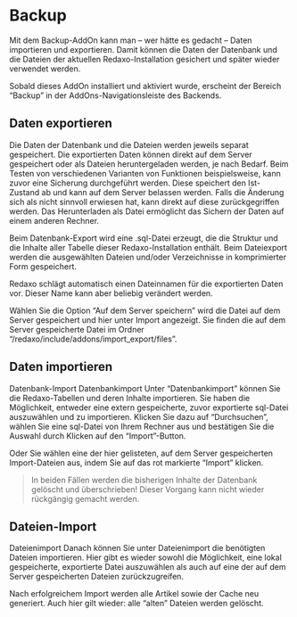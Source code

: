 # Backup

Mit dem Backup-AddOn kann man – wer hätte es gedacht – Daten importieren und exportieren. Damit können die Daten der Datenbank und die Dateien der aktuellen Redaxo-Installation gesichert und später wieder verwendet werden.

Sobald dieses AddOn installiert und aktiviert wurde, erscheint der Bereich “Backup” in der AddOns-Navigationsleiste des Backends.


## Daten exportieren

Die Daten der Datenbank und die Dateien werden jeweils separat gespeichert. Die exportierten Daten können direkt auf dem Server gespeichert oder als Dateien heruntergeladen werden, je nach Bedarf. Beim Testen von verschiedenen Varianten von Funktionen beispielsweise, kann zuvor eine Sicherung durchgeführt werden. Diese speichert den Ist-Zustand ab und kann auf dem Server belassen werden. Falls die Änderung sich als nicht sinnvoll erwiesen hat, kann direkt auf diese zurückgegriffen werden. Das Herunterladen als Datei ermöglicht das Sichern der Daten auf einem anderen Rechner.

Beim Datenbank-Export wird eine .sql-Datei erzeugt, die die Struktur und die Inhalte aller Tabelle dieser Redaxo-Installation enthält. Beim Dateiexport werden die ausgewählten Dateien und/oder Verzeichnisse in komprimierter Form gespeichert.

Redaxo schlägt automatisch einen Dateinnamen für die exportierten Daten vor. Dieser Name kann aber beliebig verändert werden.

Wählen Sie die Option “Auf dem Server speichern” wird die Datei auf dem Server gespeichert und hier unter Import angezeigt. Sie finden die auf dem Server gespeicherte Datei im Ordner “/redaxo/include/addons/import_export/files”.

## Daten importieren

Datenbank-Import
Datenbankimport
Unter “Datenbankimport” können Sie die Redaxo-Tabellen und deren Inhalte importieren. Sie haben die Möglichkeit, entweder eine extern gespeicherte, zuvor exportierte sql-Datei auszuwählen und zu importieren. Klicken Sie dazu auf “Durchsuchen”, wählen Sie eine sql-Datei von Ihrem Rechner aus und bestätigen Sie die Auswahl durch Klicken auf den “Import”-Button.

Oder Sie wählen eine der hier gelisteten, auf dem Server gespeicherten Import-Dateien aus, indem Sie auf das rot markierte “Import” klicken.

> In beiden Fällen werden die bisherigen Inhalte der Datenbank gelöscht und überschrieben! Dieser Vorgang kann nicht wieder rückgängig gemacht werden.


## Dateien-Import
Dateienimport
Danach können Sie unter Dateienimport die benötigten Dateien importieren. Hier gibt es wieder sowohl die Möglichkeit, eine lokal gespeicherte, exportierte Datei auszuwählen als auch auf eine der auf dem Server gespeicherten Dateien zurückzugreifen.

Nach erfolgreichem Import werden alle Artikel sowie der Cache neu generiert. Auch hier gilt wieder: alle “alten” Dateien werden gelöscht.
